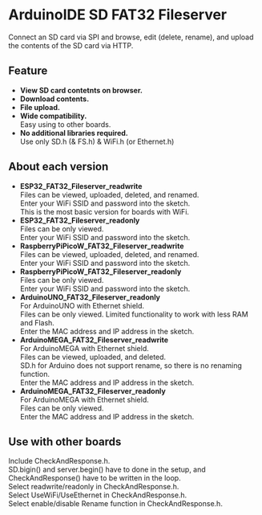 # ArduinoIDE SD FAT32 Fileserver
Connect an SD card via SPI and browse, edit (delete, rename), and upload the contents of the SD card via HTTP.
## Feature
* __View SD card contetnts on browser.__
* __Download contents.__
* __File upload.__
* __Wide compatibility.__<br>
Easy using to other boards.
* __No additional libraries required.__<br>
Use only SD.h (& FS.h) & WiFi.h (or Ethernet.h)

## About each version
* __ESP32_FAT32_Fileserver_readwrite__<br>
Files can be viewed, uploaded, deleted, and renamed.<br>
Enter your WiFi SSID and password into the sketch.<br>
This is the most basic version for boards with WiFi.<br>
* __ESP32_FAT32_Fileserver_readonly__<br>
Files can be only viewed.<br>
Enter your WiFi SSID and password into the sketch.<br>
* __RaspberryPiPicoW_FAT32_Fileserver_readwrite__<br>
Files can be viewed, uploaded, deleted, and renamed.<br>
Enter your WiFi SSID and password into the sketch.<br>
* __RaspberryPiPicoW_FAT32_Fileserver_readonly__<br>
Files can be only viewed.<br>
Enter your WiFi SSID and password into the sketch.<br>
* __ArduinoUNO_FAT32_Fileserver_readonly__<br>
For ArduinoUNO with Ethernet shield.<br>
Files can be only viewed. Limited functionality to work with less RAM and Flash.<br>
Enter the MAC address and IP address in the sketch.<br>
* __ArduinoMEGA_FAT32_Fileserver_readwrite__<br>
For ArduinoMEGA with Ethernet shield.<br>
Files can be viewed, uploaded, and deleted.<br>
SD.h for Arduino does not support rename, so there is no renaming function.<br>
Enter the MAC address and IP address in the sketch.<br>
* __ArduinoMEGA_FAT32_Fileserver_readonly__<br>
For ArduinoMEGA with Ethernet shield.<br>
Files can be only viewed.<br>
Enter the MAC address and IP address in the sketch.<br>

## Use with other boards
Include CheckAndResponse.h.<br>
SD.bigin() and server.begin() have to done in the setup, and CheckAndResponse() have to be written in the loop. <br>
Select readwrite/readonly in CheckAndResponse.h.<br>
Select UseWiFi/UseEthernet in CheckAndResponse.h.<br>
Select enable/disable Rename function in CheckAndResponse.h.<br>
